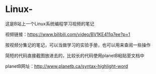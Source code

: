 # Linux-
这是B站上一个Linux系统编程学习视频的笔记


视频链接：https://www.bilibili.com/video/BV1KE411q7ee?p=1


按视频分集记的笔记，可以当做学习的实验手册，也可以用来查阅一些操作

简短的代码直接截图放进去的，比较长的代码使用planetB粘贴至文档中

planetB网址：http://www.planetb.ca/syntax-highlight-word
